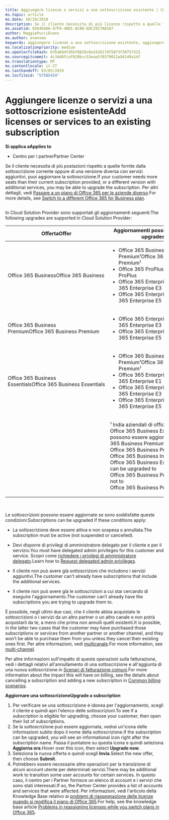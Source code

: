 ```yaml
---
title: Aggiungere licenze o servizi a una sottoscrizione esistente | Centro
ms.topic: article
ms.date: 10/29/2018
description: Se il cliente necessita di più licenze rispetto a quelle fornite dalla sottoscrizione corrente oppure di una versione diversa con servizi aggiuntivi, puoi aggiornare la sottoscrizione.
ms.assetid: 9264E666-97F8-48D1-8C00-EDC2927A8107
author: MaggiePucciEvans
ms.author: evansma
keywords: aggiungere licenze a una sottoscrizione esistente, aggiungere postazioni a una sottoscrizione esistente, modificare una sottoscrizione, cambiare una sottoscrizione, acquistare ulteriori licenze per un cliente
ms.localizationpriority: medium
ms.openlocfilehash: b76a0d4fd5bf8829c6e2426174f5873f30757315
ms.sourcegitcommit: 4c34d6fcaf020bcc53eaa5f0379011a56149a14f
ms.translationtype: MT
ms.contentlocale: it-IT
ms.lasthandoff: 03/05/2019
ms.locfileid: "57585434"
---
```

# <a name="add-licenses-or-services-to-an-existing-subscription"></a><span data-ttu-id="61695-104">Aggiungere licenze o servizi a una sottoscrizione esistente</span><span class="sxs-lookup"><span data-stu-id="61695-104">Add licenses or services to an existing subscription</span></span>

<span data-ttu-id="61695-105">**Si applica a**</span><span class="sxs-lookup"><span data-stu-id="61695-105">**Applies to**</span></span>

-  <span data-ttu-id="61695-106">Centro per i partner</span><span class="sxs-lookup"><span data-stu-id="61695-106">Partner Center</span></span>

<span data-ttu-id="61695-107">Se il cliente necessita di più postazioni rispetto a quelle fornite dalla sottoscrizione corrente oppure di una versione diversa con servizi aggiuntivi, puoi aggiornare la sottoscrizione.</span><span class="sxs-lookup"><span data-stu-id="61695-107">If your customer needs more seats than their current subscription provided, or a different version with additional services, you may be able to upgrade the subscription.</span></span> <span data-ttu-id="61695-108">Per altri dettagli, vedi [Passare a un piano di Office 365 per le aziende diverso](https://go.microsoft.com/fwlink/p/?LinkId=723577).</span><span class="sxs-lookup"><span data-stu-id="61695-108">For more details, see [Switch to a different Office 365 for Business plan](https://go.microsoft.com/fwlink/p/?LinkId=723577).</span></span>

## <a href="" id="upgradesubscription"></a>


<span data-ttu-id="61695-109">In Cloud Solution Provider sono supportati gli aggiornamenti seguenti:</span><span class="sxs-lookup"><span data-stu-id="61695-109">The following upgrades are supported in Cloud Solution Provider:</span></span>

<table>
<colgroup>
<col width="50%" />
<col width="50%" />
</colgroup>
<thead>
<tr class="header">
<th><span data-ttu-id="61695-110">Offerta</span><span class="sxs-lookup"><span data-stu-id="61695-110">Offer</span></span></th>
<th><span data-ttu-id="61695-111">Aggiornamenti possibili</span><span class="sxs-lookup"><span data-stu-id="61695-111">Possible upgrades</span></span></th>
</tr>
</thead>
<tbody>
<tr class="odd">
<td><span data-ttu-id="61695-112">Office 365 Business</span><span class="sxs-lookup"><span data-stu-id="61695-112">Office 365 Business</span></span></td>
<td><ul>
<li><span data-ttu-id="61695-113">Office 365 Business Premium¹</span><span class="sxs-lookup"><span data-stu-id="61695-113">Office 365 Business Premium¹</span></span></li>
<li><span data-ttu-id="61695-114">Office 365 ProPlus</span><span class="sxs-lookup"><span data-stu-id="61695-114">Office 365 ProPlus</span></span></li>
<li><span data-ttu-id="61695-115">Office 365 Enterprise E3</span><span class="sxs-lookup"><span data-stu-id="61695-115">Office 365 Enterprise E3</span></span></li>
<li><span data-ttu-id="61695-116">Office 365 Enterprise E5</span><span class="sxs-lookup"><span data-stu-id="61695-116">Office 365 Enterprise E5</span></span></li>
</ul></td>
</tr>
<tr class="even">
<td><span data-ttu-id="61695-117">Office 365 Business Premium</span><span class="sxs-lookup"><span data-stu-id="61695-117">Office 365 Business Premium</span></span></td>
<td><ul>
<li><span data-ttu-id="61695-118">Office 365 Enterprise E3</span><span class="sxs-lookup"><span data-stu-id="61695-118">Office 365 Enterprise E3</span></span></li>
<li><span data-ttu-id="61695-119">Office 365 Enterprise E5</span><span class="sxs-lookup"><span data-stu-id="61695-119">Office 365 Enterprise E5</span></span></li>
</ul></td>
</tr>
<tr class="odd">
<td><span data-ttu-id="61695-120">Office 365 Business Essentials</span><span class="sxs-lookup"><span data-stu-id="61695-120">Office 365 Business Essentials</span></span></td>
<td><ul>
<li><span data-ttu-id="61695-121">Office 365 Business Premium¹</span><span class="sxs-lookup"><span data-stu-id="61695-121">Office 365 Business Premium¹</span></span></li>
<li><span data-ttu-id="61695-122">Office 365 Enterprise E1</span><span class="sxs-lookup"><span data-stu-id="61695-122">Office 365 Enterprise E1</span></span></li>
<li><span data-ttu-id="61695-123">Office 365 Enterprise E3</span><span class="sxs-lookup"><span data-stu-id="61695-123">Office 365 Enterprise E3</span></span></li>
<li><span data-ttu-id="61695-124">Office 365 Enterprise E5</span><span class="sxs-lookup"><span data-stu-id="61695-124">Office 365 Enterprise E5</span></span></li>
</ul></td>
</tr>
<tr class="even">
<td></td>
<td><p><span data-ttu-id="61695-125">¹ India aziendali di office 365 e Office 365 Business Essentials India possono essere aggiornati a Office 365 Business Premium India, non a Office 365 Business Premium.</span><span class="sxs-lookup"><span data-stu-id="61695-125">¹ Office 365 Business India and Office 365 Business Essentials India can be upgraded to Office 365 Business Premium India, not to Office 365 Business Premium.</span></span></p></td>
</tr>
</tbody>
</table>

 

<span data-ttu-id="61695-126">Le sottoscrizioni possono essere aggiornate se sono soddisfatte queste condizioni:</span><span class="sxs-lookup"><span data-stu-id="61695-126">Subscriptions can be upgraded if these conditions apply:</span></span>

-   <span data-ttu-id="61695-127">La sottoscrizione deve essere attiva e non sospesa o annullata.</span><span class="sxs-lookup"><span data-stu-id="61695-127">The subscription must be active (not suspended or cancelled).</span></span>

-   <span data-ttu-id="61695-128">Devi disporre di privilegi di amministratore delegato per il cliente e per il servizio.</span><span class="sxs-lookup"><span data-stu-id="61695-128">You must have delegated admin privileges for this customer and service.</span></span> <span data-ttu-id="61695-129">Scopri come [richiedere i privilegi di amministratore delegato](request-a-relationship-with-a-customer.md).</span><span class="sxs-lookup"><span data-stu-id="61695-129">Learn how to [Request delegated admin privileges](request-a-relationship-with-a-customer.md).</span></span>

-   <span data-ttu-id="61695-130">Il cliente non può avere già sottoscrizioni che includono i servizi aggiuntivi.</span><span class="sxs-lookup"><span data-stu-id="61695-130">The customer can’t already have subscriptions that include the additional services.</span></span>

-   <span data-ttu-id="61695-131">Il cliente non può avere già le sottoscrizioni a cui stai cercando di eseguire l'aggiornamento.</span><span class="sxs-lookup"><span data-stu-id="61695-131">The customer can’t already have the subscriptions you are trying to upgrade them to.</span></span>

<span data-ttu-id="61695-132">È possibile, negli ultimi due casi, che il cliente abbia acquistato le sottoscrizioni o i servizi da un altro partner o un altro canale e non potrà acquistarli da te, a meno che prima non annulli quelli esistenti.</span><span class="sxs-lookup"><span data-stu-id="61695-132">It is possible, in the latter two cases that the customer may have purchased those subscriptions or services from another partner or another channel, and they won’t be able to purchase them from you unless they cancel their existing ones first.</span></span> <span data-ttu-id="61695-133">Per altre informazioni, vedi [multicanale](multichannel.md).</span><span class="sxs-lookup"><span data-stu-id="61695-133">For more information, see [multi-channel](multichannel.md).</span></span>

<span data-ttu-id="61695-134">Per altre informazioni sull'impatto di queste operazioni sulla fatturazione, vedi i dettagli relativi all'annullamento di una sottoscrizione e all'aggiunta di una nuova sottoscrizione in [Scenari di fatturazione comuni](common-billing-scenarios.md).</span><span class="sxs-lookup"><span data-stu-id="61695-134">For more information about the impact this will have on billing, see the details about cancelling a subscription and adding a new subscription in [Common billing scenarios](common-billing-scenarios.md).</span></span>

<span data-ttu-id="61695-135">**Aggiornare una sottoscrizione**</span><span class="sxs-lookup"><span data-stu-id="61695-135">**Upgrade a subscription**</span></span>

1.  <span data-ttu-id="61695-136">Per verificare se una sottoscrizione è idonea per l'aggiornamento, scegli il cliente e quindi apri l'elenco delle sottoscrizioni.</span><span class="sxs-lookup"><span data-stu-id="61695-136">To see if a subscription is eligible for upgrading, choose your customer, then open their list of subscriptions.</span></span>
2.  <span data-ttu-id="61695-137">Se la sottoscrizione può essere aggiornata, vedrai un'icona delle informazioni subito dopo il nome della sottoscrizione.</span><span class="sxs-lookup"><span data-stu-id="61695-137">If the subscription can be upgraded, you will see an informational icon right after the subscription name.</span></span> <span data-ttu-id="61695-138">Passa il puntatore su questa icona e quindi seleziona **Aggiorna ora**.</span><span class="sxs-lookup"><span data-stu-id="61695-138">Hover over this icon, then select **Upgrade now**.</span></span>
3.  <span data-ttu-id="61695-139">Seleziona la nuova offerta e quindi scegli **Invia**.</span><span class="sxs-lookup"><span data-stu-id="61695-139">Select the new offer, then choose **Submit**.</span></span>
4.  <span data-ttu-id="61695-140">Potrebbero essere necessarie altre operazioni per la transizione di alcuni account utente per determinati servizi.</span><span class="sxs-lookup"><span data-stu-id="61695-140">There may be additional work to transition some user accounts for certain services.</span></span> <span data-ttu-id="61695-141">In questo caso, il centro per i Partner fornisce un elenco di account e i servizi che sono stati interessati.</span><span class="sxs-lookup"><span data-stu-id="61695-141">If so, the Partner Center provides a list of accounts and services that were affected.</span></span> <span data-ttu-id="61695-142">Per informazioni, vedi l'articolo della Knowledge Base relativo ai [problemi di riassegnazione delle licenze quando si modifica il piano di Office 365](https://go.microsoft.com/fwlink/p/?LinkId=723576).</span><span class="sxs-lookup"><span data-stu-id="61695-142">For help, see the knowledge base article [Problems in reassigning licenses while you switch plans in Office 365](https://go.microsoft.com/fwlink/p/?LinkId=723576).</span></span>

 

 



